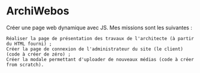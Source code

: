 # ArchiWebos
Créer une page web dynamique avec JS.
 Mes missions sont les suivantes  :

    Réaliser la page de présentation des travaux de l'architecte (à partir du HTML fourni) ;
    Créer la page de connexion de l'administrateur du site (le client) (code à créer de zéro) ;
    Créer la modale permettant d'uploader de nouveaux médias (code à créer from scratch).

